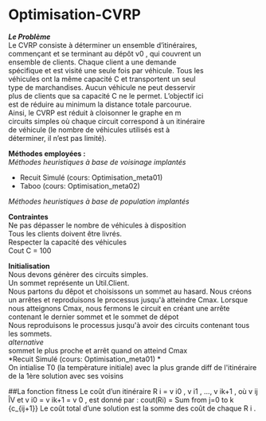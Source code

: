 # Optimisation-CVRP
***Le Problème***  
Le CVRP consiste à déterminer un ensemble d’itinéraires,  
commençant et se terminant au dépôt v0 , qui couvrent un  
ensemble de clients. Chaque client a une demande  
spécifique et est visité une seule fois par véhicule. Tous les  
véhicules ont la même capacité C et transportent un seul  
type de marchandises. Aucun véhicule ne peut desservir  
plus de clients que sa capacité C ne le permet. L’objectif ici  
est de réduire au minimum la distance totale parcourue.  
Ainsi, le CVRP est réduit à cloisonner le graphe en m  
circuits simples où chaque circuit correspond à un itinéraire  
de véhicule (le nombre de véhicules utilisés est à  
déterminer, il n’est pas limité).  

**Méthodes employées :**  
*Méthodes heuristiques à base de voisinage implantés*  
- Recuit Simulé (cours: Optimisation_meta01)  
- Taboo (cours: Optimisation_meta02)  

*Méthodes heuristiques à base de population implantés*  
  
  
****Contraintes****  
Ne pas dépasser le nombre de véhicules à disposition  
Tous les clients doivent être livrés.  
Respecter la capacité des véhicules  
Cout C = 100  
  
**Initialisation**  
Nous devons génèrer des circuits simples.  
Un sommet représente un Util.Client.  
Nous partons du dêpot et choisissons un sommet au hasard. Nous créons un arrêtes et reproduisons le processus jusqu'à atteindre Cmax. 
Lorsque nous atteignons Cmax, nous fermons le circuit en créant une arrête contenant le dernier sommet et le sommet de dépot  
Nous reproduisons le processus jusqu'à avoir des circuits contenant tous les sommets.  
*alternative*  
sommet le plus proche et arrêt quand on atteind Cmax  
*Recuit Simulé (cours: Optimisation_meta01) *  
On intialise T0 (la tempèrature initiale) avec la plus grande diff de l'itinéraire de la 1ère solution avec ses voisins

##La fonction fitness
Le coût d’un itinéraire R i = v i0 , v i1 , ..., v ik+1 , où v ij ÎV et v i0 = v ik+1 = v 0 , est donné par :
cout(Ri) = Sum from j=0 to k {c_{ij+1}}
Le coût total d’une solution est la somme des coût de chaque R i .